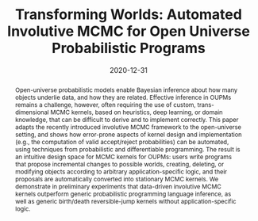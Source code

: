 ---
title: 'Transforming Worlds: Automated Involutive MCMC for Open Universe Probabilistic Programs'

# Authors
# If you created a profile for a user (e.g. the default `admin` user), write the username (folder name) here
# and it will be replaced with their full name and linked to their profile.
authors:
  - admin
  - alexlew
  - Matin Ghavamizadeh
  - Stuart Russell
  - Marco Cusumano-Towner
  - Vikash K. Mansinghka

# Author notes (optional)
author_notes:
  - 'Equal contribution'
  - 'Equal contribution'

date: '2020-12-31'
# doi: ''

# Schedule page publish date (NOT publication's date).
# publishDate: '2017-01-01T00:00:00Z'

# Publication type.
# Legend: 0 = Uncategorized; 1 = Conference paper; 2 = Journal article;
# 3 = Preprint / Working Paper; 4 = Report; 5 = Book; 6 = Book section;
# 7 = Thesis; 8 = Patent
publication_types: ['1']

publication: Advances in Approximate Bayesian Inference, 2020
publication_short: "*AABI, 2020*"

abstract: "Open-universe probabilistic models enable Bayesian inference about how many objects underlie data, and how they are related. Effective inference in OUPMs remains a challenge, however, often requiring the use of custom, trans-dimensional MCMC kernels, based on heuristics, deep learning, or domain knowledge, that can be difficult to derive and to implement correctly. This paper adapts the recently introduced involutive MCMC framework to the open-universe setting, and shows how error-prone aspects of kernel design and implementation (e.g., the computation of valid accept/reject probabilities) can be automated, using techniques from probabilistic and differentiable programming. The result is an intuitive design space for MCMC kernels for OUPMs: users write programs that propose incremental changes to possible worlds, creating, deleting, or modifying objects according to arbitrary application-specific logic, and their proposals are automatically converted into stationary MCMC kernels. We demonstrate in preliminary experiments that data-driven involutive MCMC kernels outperform generic probabilistic programming language inference, as well as generic birth/death reversible-jump kernels without application-specific logic."

# Summary. An optional shortened abstract.
summary: "Inference in open-universe probabilistic models can be challenging.  We show how to automate a broad class of MCMC kernels for them, facilitating the development of domain-specific algorithms for inference about unknown objects & their relationships."

tags: []

# Display this page in the Featured widget?
featured: true

# Custom links (uncomment lines below)
# links:
# - name: Custom Link
#   url: http://example.org

url_pdf: 'https://openreview.net/pdf?id=8Itm8dQnJRc'
url_code: 'https://github.com/georgematheos/GenWorldModels.jl'
url_dataset: ''
url_poster: 'uploads/aabi20_poster.pdf'
url_project: ''
url_slides: ''
url_source: ''
url_video: ''

# Featured image
# To use, add an image named `featured.jpg/png` to your page's folder.
# image:
#   caption: 'Image credit: [**Unsplash**](https://unsplash.com/photos/pLCdAaMFLTE)'
#   focal_point: ''
#   preview_only: false

# Associated Projects (optional).
#   Associate this publication with one or more of your projects.
#   Simply enter your project's folder or file name without extension.
#   E.g. `internal-project` references `content/project/internal-project/index.md`.
#   Otherwise, set `projects: []`.
# projects:
#   - example

# Slides (optional).
#   Associate this publication with Markdown slides.
#   Simply enter your slide deck's filename without extension.
#   E.g. `slides: "example"` references `content/slides/example/index.md`.
#   Otherwise, set `slides: ""`.
# slides: example
---